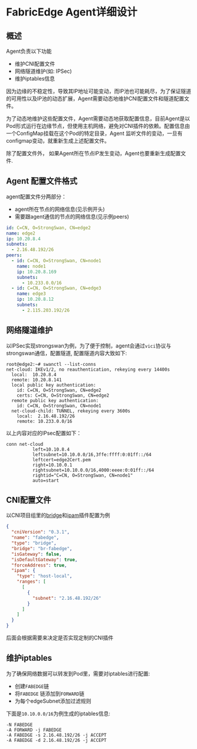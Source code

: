 # FabricEdge Agent详细设计

## 概述

Agent负责以下功能

  * 维护CNI配置文件
  * 网络隧道维护(如: IPSec)
  * 维护iptables信息

因为边缘的不稳定性，导致其IP地址可能变动，而IP池也可能耗尽，为了保证隧道的可用性以及IP池的动态扩展，Agent需要动态地维护CNI配置文件和隧道配置文件。

为了动态地维护这些配置文件，Agent需要动态地获取配置信息，目前Agent是以Pod形式运行在边缘节点，但使用主机网络，避免对CNI插件的依赖。配置信息由一个ConfigMap挂载在这个Pod的特定目录，Agent
监听文件的变动，一旦有configmap变动，就重新生成上述配置文件。 

除了配置文件外， 如果Agent所在节点IP发生变动，Agent也要重新生成配置文件.

## Agent 配置文件格式
agent配置文件分两部分：

* agent所在节点的网络信息(见示例开头)
* 需要跟agent通信的节点的网络信息(见示例peers)

```yaml
id: C=CN, O=StrongSwan, CN=edge2
name: edge2
ip: 10.20.8.4
subnets:
  - 2.16.48.192/26
peers:
  - id: C=CN, O=StrongSwan, CN=node1
    name: node1
    ip: 10.20.8.169
    subnets:
      - 10.233.0.0/16
  - id: C=CN, O=StrongSwan, CN=edge3
    name: edge3
    ip: 10.20.8.12
    subnets:
      - 2.115.203.192/26
```

## 网络隧道维护

以IPSec实现strongswan为例，为了便于控制，agent会通过`vici`协议与strongswan通信，配置隧道, 配置隧道内容大致如下:

```
root@edge2:~# swanctl --list-conns
net-cloud: IKEv1/2, no reauthentication, rekeying every 14400s
  local:  10.20.8.4
  remote: 10.20.8.141
  local public key authentication:
    id: C=CN, O=StrongSwan, CN=edge2
    certs: C=CN, O=StrongSwan, CN=edge2
  remote public key authentication:
    id: C=CN, O=StrongSwan, CN=node1
  net-cloud-child: TUNNEL, rekeying every 3600s
    local:  2.16.48.192/26
    remote: 10.233.0.0/16
```

以上内容对应的IPsec配置如下：
```
conn net-cloud 
          left=10.10.8.4
          leftsubnet=10.10.0.0/16,3ffe:ffff:0:01ff::/64
          leftcert=edge2Cert.pem
          right=10.10.0.1
          rightsubnet=10.10.0.0/16,4000:eeee:0:01ff::/64
          rightid="C=CN, O=StrongSwan, CN=node1"
          auto=start
```

## CNI配置文件

以CNI项目组里的[bridge](https://www.cni.dev/plugins/current/main/bridge/)和[ipam](https://www.cni.dev/plugins/current/ipam/host-local/)插件配置为例

```json
{
  "cniVersion": "0.3.1",
  "name": "fabedge",
  "type": "bridge",
  "bridge": "br-fabedge",
  "isGateway": false,
  "isDefaultGateway": true,
  "forceAddress": true,
  "ipam": {
    "type": "host-local",
    "ranges": [
      [
        {
          "subnet": "2.16.48.192/26"
        }
      ]
    ]
  }
}
```
后面会根据需要来决定是否实现定制的CNI插件

## 维护iptables

为了确保网络数据可以转发到Pod里，需要对iptables进行配置:

* 创建`FABEDGE`链
* 将`FABEDGE` 链添加到`FORWARD`链
* 为每个edgeSubnet添加过滤规则

下面是`10.10.0.0/16`为例生成的iptables信息:

```
-N FABEDGE
-A FORWARD -j FABEDGE
-A FABEDGE -s 2.16.48.192/26 -j ACCEPT
-A FABEDGE -d 2.16.48.192/26 -j ACCEPT
```